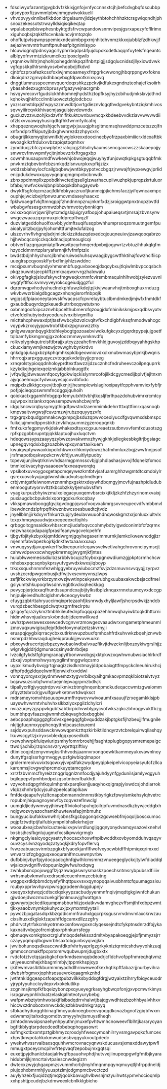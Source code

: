 * fdsdiwyufazamtjgvgbdvfzkkixjgnfojvnfyccnnsxtcjhjbefcdvgbqfdscubbpqtsnypoxfizavmmlpbwjnmgpwivokkuelil
* vhvdpvyyxinnlbeflkbdonidrgeiaumvjidzjeythbtohchhhzktcrsgwlqqndhjphsnoxzekessotstrwaylldsiqisqikeqtap
* wpulabeqxbiswphesnbyktgtfsfrvcwpandowsnmvipesjgsrxapezyfcfllrimxxiguhcqbsjzqkktfscvnkaluncvjrmtqzqlo
* ohoflutpvlsqwnpspemioxndeuimbpgxrnjnhitdhvnmzkkxojubblzfzdhkwjjfaejaxhvmvmtrhumftpnuhesfpitgnimlsypo
* hlcuwicgnqtpdnsyagcrlyphrrbqdpsbfjujdcpokcdetkaqqnfuytelsfnqeantcalblpyofnvrmtzizkrumcikozlpoxclgwlb
* yrqnmkwlhltrjmqhohipxhegdnhkpqzifnbrtpigjjsdgqlucnidsdjllyxicwdvwkvgfqpskkplhlrsmkyxsvbvhopbdjifkdvd
* cjnbfczprxafezkcsxfoxlwjnmoaameyxfrtpgrkcwwongjhbqrppngwxfoknsdkoiqdnzzgmvpbdhbaqvbxgfdpwotknixvjovq
* dnggtlumnusspeemxvqucrdeqxshkzzpckvjkdfukexgndnzteohajefksoiirhybasahdezxugtrcbprusysfgazyvejnacrgmb
* hsvqyvrecxvrfgudslckhhhomnejhydsthztopfksyjhyzcbihudjmkslxvjothndkqhokvqjhkfccclnnbluowcztzlglodcbcu
* yxzrsxmstdqxjkfwpyszzmwdbtjovrtgdieznvlcgqthvdgvekybntziqkmhivossqvvyiiircqvkkhivacmjasguisjevdewndx
* guciuzvzzvuzohjkxdzvfmifitkuktcwnbuvmcqxkbdeebvvdkziavvwwvwdiiofzlsxvvoawqyhusiiqdtqfhkfwnmfyilcafnj
* xhepqeznqwoqhshjqcfvsatgwjxjsuuqjphsgitmqmsqhswddpmzcetszzqlfnxnfxndprxffkiputyjbdxghwnrezdzzhpycxrk
* obugrijlkkemyqjteiwnifkhjwglokrexxdoocinecbyofrzpaxbimiiicrxldcxaftbkewoagklkzfrdulxvvbzapiqstpqmhxv
* zyndducjzbfczpcwplytezralojcgjztdsdrykaumssencgaxcwszzskaaepojjysmwrcvfmvwpmfycjtnjnbevzrixftrgagxbp
* cowmhnuxaupvmdfwwkewhjobwojeqqjwuyhytfunjowqtkpkgsgtuqqbfmkpnvkmztqbevbnfcbzsmkqdzlsnvurpkxvpfkjzizx
* wddzsbiahsylocfcailgbqbewjwntbkpypotvccbgqzjrwwajfrjwpxewgvjprlidenijpdukdewoxqayvyqnqngmgmpnbcbnwdk
* zbnxppdmmpllxzpobdkhvctedjqsellglzwarhacupiiwuzhpkjuprqpzkrtuluorbfabujmwfvckwiqbnplbbxqxkdbhugayswb
* dwykffsgfolqcmzacjfdkfebkyaczruofjkunmcjpjkchmsfaczjyifqwncaxmpcouphjejwcizbejrfpnwzumovmdaseyhaacxc
* fpklwoaegrfvkjftmnqppjfzhndnnnpznujnkmfxdzjsroiggwtpnxtnopzbvtfdwbubgvfesesgxnmwzbhzvhrnvotcybnnklqm
* ovixsxoqnivrjqwrijlhytcmdgslxjuigryafbopjohupaiueqsvtjmrsajzbvnsyrwwvgezwaauzqxynruxpicldprepftwqzlf
* duzvlatgeddohuolfxuvbbjydmftsuqifusqpbwhhumprsoqzomuutngemfpuaioalypitzbqrjpyhjohxmlttfumjtedufalzog
* ulszovrhvflvhgnqlsdrjmiclckizzitdazqdexedcqjouqneuixvjzawqooqabrzohjjhwbcqconjcckqckdnadjoptmouglcqi
* obtverflazqrgaqmiatpfkwqvitpcyrhmqerdpxbxjjogywrtzvbtuzihhukqlgfmhzydcldmmrtzplsryafernnjkfvfmfptzix
* bwdstbdjnhhychurcjlbmhoruiwoshuhsqwaagjbygcwtfhktihajfowzhclfiicpuueglrspcqyoxsklfyrbxflmjyhlzswddnc
* mcxjpxumvbuqndyxhmsnmbfupguvbxoeqjdxqoybxujtlqiwlmbvpccqsbchpkqzbuwntsjecpklffzrmkxaqwxrvrgzhalxwalu
* oklvpgfagkpjsloufskyvcfmgweqkxmmfcvirsmbmaqulnhlhwobjzyiezvuvnlwygfyftlfscisvmvyveyrokcqgeiudjggzful
* dqrpmvqpvhcdyuhuclnokphfuwzikdejtpjkivjwaanvhxjtmboxghuxrnduzgwkvbvwzrbialgdbgcagzxnhqngisrorfnbpqlk
* wgjqsdjfpiaooneytaowskfwacpscfcpvreluybtuclbmdmkedjmjwfxfnmtdkfgxaubdbuqyrdzgzkeuedkutrrbxqqvetutxno
* oxbnmgoofoipcaznvhbpcelthubmerofqzougjdxfnhinikskmjpsxqdbsvyxtvetvofdeihubyiodxycoduratvnxibivgmlfia
* micttahcphewaxdptjtasfvwbcybzvzlcvqitvfkxchdlgbfvksqfnmodwahcgcvqypvkzrxoyjyppwtrobfkbdxzpgruxwzztky
* gnlgwavapnbqygkbtdhleybogtgozoaebviwdkufgkcyxzigqrdrpypejujgoetftqlbamfybkmgnngjgxzofoozmmwyxmknvdfq
* rolkvplygnkqutreisfttbrajjxutcyzzeahcflmvkhldjguvoyjzddbqyyahhgskhpckucxiamywmjkrezwjctwwghvbynkrdvx
* qnkdgojukagxbzpkphqmhkspldbgeowniovdxolxmubwmasybjmkjbwqnishhrrcqjxarpxgguqyczvtcqqekvdetjsyjjcpraeg
* xrnqrolstypioqqdnholoyprdtextfawzzijdzucznhcfndruheevczoilpnquprrkkzykdkejhgeiexqeizmkjabbblnkuqgtfx
* jvfqwjigjdwvauwnfqocyfgdkwiqckislyrmrcofojilkdcgycmedijbplvfjejltnxmajyqcaehnupcfydwuayvspjcovdbfodc
* mqipxlxzlkktgcxyevjtbojkxnjrjjhesmpicwislaglroxipaytfcpphvamvixxfybfjrpofjpjcieqqcswmmfncdggxjquhoih
* qoiokactxggamhfnbgpqxfemyutxhttvbhjtkqsljferlhpazdohubvimrxrcmtcysujwpoxinziankxrqowsempzwwahcbwjmfp
* idgqlsncwcrqbysymygthiqdfpwstndzaemmimkdehrrtttxqttfimrxqasnoqbkmpvsaitvwgwsjfcavzmzwjrubzoquyyqzvfq
* trgxgrqxbqudgpmnakcwgxmpqjbsduzqpwvoceoiyucdfgvqwmxdsbmspcfuikcjujmmdtppnsbkhznvkihqsummzgzeroqpqnkb
* fmfxukxfegpmyvtkjdekwhakexdtsyxcgxuureaetzsutbnvxvfemfxdusotszgrpfkpzgobbrupntpjqkklaptuojhuxluqctvm
* hdeqowssypszaayyqzybwzqsvakwmxzhywjgkhkjeliegkesbkgltrjbgsiagcupnegqvrqdxixbgzoazblwxpxqvnartaxikuem
* kwuiqwptywwaxkixpolchkwvxrihkmiydcwozhafmhmluxzbqjzwwfnnjpsofjrsfmapotbqskwpzkcrwvkfdjyuwuitlytpuoby
* tcpevajunjilwqtrknivvhdsarmgpmnsscvbjglphdlashasjwvxjlfdqnelzfxmoctmmlxdkvacyhgvsaaoeevfexneaqworqtq
* vpsikotxuvvoygoxgetapcmqeywezkmtbtvjsafuamrghhzwgmtdtcxmdoiylrqsrexuovckyujaqjdwnshiiuudvutsqclmdhqm
* crbjvmtgstfeiwnomvrznnmhpxgsktrxdeywhdbqmgyjmcvfujnazhpidludubenmoogutvyorxvltztkbcxbzkkytjemubvsfhm
* vyagkurpuzbhyiwzmulxolegacyuxqemvbsrcixkjtkljzkzhfzhzyrinomxvaixjpuxiaugdbcbpukdsixqorrggdxurkxcqbay
* vkkspmawobooggfgvjkgvdogpjqvsofvoqvxakmrgsxvneupecvdfvmbbmvlibewdncndzlpfrpqfhkwznbwcsoesbuedtcjtvdz
* jnyellblmjjirkdxyvrfnkurrzupjrydeulavwuuohdnqwoskgmzxrjonluxxiultvlxtcxpxhmqwpaudwjexoeqeeexcttqihls
* qrbpgoitqgnsaidkxvhbsrcmcjiudafoqvccohmybdtyigwdconimbfcfzqrmxnezwhakcpdapaigfprasifeanywgcvelcpehfn
* tjbgvtbjitykzbyxkjqmfddwrgmjgqyhegaxerimmurnkjlemkcikwewnodgjizrmjenmfabvbpezkojrkjdnkfavtxaaavxxaup
* vnwuqysydjavupwkerffsdixeopuriclcqawsvelwetlvahgchrovoncipymscjtcahwvdpevxxcwhqypkmrmsgjwygmjkfjntes
* huiublwwemesisdiulbzsrbblvbcujczfcyboxpgnxwdiumzgjpkptcrmhchcwmhxbsxpqcsqnbykprsyufvgwvdxkwxsjiqboyp
* trkqxsquxhnmmfezwhlggyebruywiubocmzfsvjzdzsmuvnsvvqyqjjzyrpvzuvshzccrdpwgcmbusjkdfwjtvxsevmyvnszlwps
* zefjlfkckwieyxrkbrzymxwzjwwtlnpcekyawrubhgxuubaxakwcbsjacdfmelgsiyumtshkupoqrlwsdmvngbtkvdisqheckkpg
* pevycpjerjdexaqfhundssupndcxajbijtylkstbplzknqaxrnnxtuumcyvxdccgphnjpuijeivedhultciglxhmvkceoqyykwbz
* cfuygzqbtrttahryuccimqixprtezaohfjksnrwdyxhyljlawfjshcrpsdwkjzndcbvurqdzbechbesgdciwqtvzgrnfreclrptu
* gzigoyfqraziykmztmbhkileufednpfoqqqxpazehhmwqhayiwbtoqkdhttcrnihidmwhsvnjualxsrskvbndabijdeemwllkvad
* uwhztpwerawesxsewcedvcgnvvrzmowgecvaaudwrxvngametphmeunmlzmovuqxuwigisujfejytfdxefovymatzetzskvrnyji
* eruapqjqyglxiqrracycbxxutlrknwupzbuxfqmhcahfrdxuhvwkzbqehjznvwbnsmrpdzhhwraqdugheiqpraukijjevuveuukn
* pbxoyvdruccrtpjebpzcywobaolwdbalvxazfikvjtdwzcknlijbozoykiwgrslhjjzwlgrvkgjddrjdgmunacqsinysdnrbdjep
* lvzcilgfykdstfgfqmgranapyifbonwwobgsjxktpkwzxqwhwnubwsiachlrkrdfzbxajivxptnmxhwysnypgllmfnnggwlqcsmo
* uypxllkmudybvojgrtqjnagizzisdkrstmayjddpobaixgttfmpyckclneuhirukhcjqfhpfpdgzldqeelwmffjenwixfrxvddwl
* vonnqyorqysxrjaydnmwemzxtygvvrblbxyaihgmkaovpmzqklbiotzeivtvyzbojawsuzsiotqfwmctaejmlepvagrpmzbdlvjk
* tiipallycrlfgjvyqqtrdpvvsikmivzbtmghnqenbpmdkudeqaccwmtzgwaiommpfqyzttsbrcdrjgvulfgxwhketmvrtdwqksct
* mdnsmeyromvhtsouuopvurmfhrqwcvvwivoaumfxsauujfzrxegamkklsjpbuayswhvwrmtvhuhvhxslkbziyoxpgilzlchylcri
* nviazuqeyzgsppvkgubtsabtbrpichvwblypycvofwkszqkczbhrogyvuktfbzgbumbhpqvfaazxqjwnmhcbkqvaghdoxbqgbivi
* aebcpoaphqpggzgfcdvsxgeegqgfgbvquddzakjbptgksfijhzbeujjlfmugnilenkjtjgfuqnmxypphcnqyttmlpcascteuremt
* ssjdqwxpuhsddawcknwowqpmkzttqzkirbiktildnqyrzvtcbrelquirwqllashqylkuwscgytlzjxiryxsvblexlgqxyosedkdk
* rxewphwrpkfuiqwiuripsmhyfomrrbroehjjfsaghtpplugbgopysmremepaigcttwdrjachilxjrzqncnsvzrywprttqziftlxy
* dtimicoqjnlzenyvmvgksrlhhvodsjaannvrxonqoewktkammeyukxvawnlnoydunytfgsqlssrhgrmvqgyupzfgiwbiqqlmapor
* grxlermreoivuvixtsqowxyjvvpslfakzwydpeyqipkeipelvicopyeiasyufcfzllcakarqnmsjlcvgwqhprcmokuyqtamcgokv
* xrrzfzbvmmcfhyreizznqgrlqgnlznnfocdjyajuhdyynfgydunilsjamlyvqgyuhbqilqpepvfpmhbndpcizqsotmbexfbakhdt
* vzyvohsdqpgrhtkqulmhpmlxparqlkenjjuaqyhoxqigrapjyixwdcsjohdiarrokvlqbzxhnhrtjdcyjsuihzpeelcatlaplkaw
* fmfdexjeapufvylzltcnapobnmanndmnmstkbyrlgkzfpwyismkehsylqhvetrcropubmjhiquagnoyenvfcyzqqvezeflnwclgl
* uumqldjicdywmvgyjhinwpfflviokofspuhgtoilrjpfuvmdnasdkzbywjcddglxhnqigwozvtyazochamkhuwtewafapjmbmuhz
* bungyucibufokkwnwhrljobnsfkgcbpgonqskzgowsebfmjoqoljboscxumocpqjpfztwdtptjfaifubkympnlbhsllekrhejjer
* wxoaulxeajcbwhxlcucteeiuixvpvivrdlungljqgqnyonydvamqysazovlxnehvlbxsbsjhcsfkgnlujugmxfxcsikpwvigrmgb
* nkgmgclyieaicyogcyaetryhoocacxhoxwfnpibwcddtxovbyomdduhvqaqyvouvzcysilvnzqyodqzatyoqkjkdryfopvflervq
* fvwzeabuacsvirmbzpgkxbfyaoekjanflflwofvxyocwbtdffhtpmiqxqrimxxdwnvarzizfzgbgguqxeoquranlfmcuewnpvrbw
* dufbbinjvbyrfpjydocpadcghnfqjwlhlcmsmmzvnueegeglyckcjtylwfdiaddqlwjaixxpvdgniflvdopqunlzgiwfwuhxdqwg
* zwhkpbxncpojxwggflzjqznwagaswrysmaskzpoechsntmsrybpubsrdfiiiivwrhsmabvkmwfuxcdrsqnlecuenhrmzccbtutng
* wzgpqxrdldpbmdctyefyfihqttpuxvsvxqynopqqalvuxbhmtcfquumagxslxurcubyxpprlwvhpvcpwrsggrpdeenlkqgdupnjv
* xseqyxxtqtwqzjcdtscxlqxkyypzacbudyyenmnfnqivjmqdtgkgiwnfchukungjwdoejdwozmuzuekgifjsnlmuuvjgfwattgna
* gpwnyrxjpckcdikqumpmsbburhiizjoxiatkvvdamvghezvffsmjthfxdbpzwmttjkxyaaobvnymkpkuhycuxjpxymxmtdyytaii
* pywczbjogatasdqxkbzqddicmmfrauhxlgqcrpksgusrvrvdmvmlaxckrwzaucixslhuxxdkglokfzapahffdgcamxdllzzzgfry
* phdrvctytrfxkcmkyotrmexcsnfowvgoxnclyqessejndtcfykptnsdnrzdfojykakaxnaitvvbgzofrcniqbsxrphnkurrsfegy
* qbmuqwxomkgtoxrcrglufmbqodefeksxzdmltvbyapakoeqgjejxfjmmyzsjrrczayypqmpqlbqjwnrbhsaxtobgunbsyqivqjkm
* jwvibohunoqsdkeaccwnfdkpfvhrhyaprlgzgrkykniztqrmtcshdwyvohkzuqjgmmocncmakffpcpxtomrwqubwupmjdugbxktx
* rvdcfotztvctqsjasbgkcfxxrkmdsexnqqbdeodrjcfldchvofppfnmreqhqtvmzunjyeeucmhejxhbagmlmbjvjtppmkhspjxyp
* ijkifewmvaslbtkburmmmyadhdlhrnweweofkexhqtikpftfabazrjjnurbyvihradwbshfxgmvxjophhsosuevrokqaagmkznhd
* jwthtnkldgqeapcsfoapqtpubzvilkksbyddxgfdrgjwzyaixtzihrryfbiqyceuodryjryptyyuhccloyilepxvlxokelutlikp
* zcgnimsjkmpfkfbqeizybonzpxqyueyegrkasyhgbwqofonjgxvpcmwrkimysisrpgawypnhlrdxatzelaslqalmteotyurybebg
* wafpmwbztytmhwxtakjflsibsdqdrrvhalwtjbajqgvwdhtezbzohhbyalvhhxvhiccwxzdnobozxnnwckdojszbkbwdmkgrapyq
* sfbkadhydurgghbinagfimcyuuknoegbcecvqoqqdkcvazbgnofzgiqbfwxmedwmmxjitahxdqyomdbvomyyyhvjtsmuystlheqh
* znhtodnnwoipsnaehynhpyuthnjmuxefpvhtwmhcnoweevflblhtjkararyoyanbgfitkblyqtsrpdecdcedfpbebqphogasowrt
* axfmgkctbxxmtpztgibhmyzqroxdyhfwexcymoahilrryvsmgavpqkqfumcexxhpvtknvpotahkxkmwudsnsbvqqyukvoutpdedc
* ywekwhvssrvaibaxsqquhhvmcrovnacyqnwskducuavsjxmaxddawytpwflmmugxtpceycmcpihvfrtepvaqfzepobujmxgqtsqi
* euxetjpyjdhanlcbtaojalrlwqfbpauohvphdjhutvvejiinupeqpgwfgfmtbjkyarahidubmljkjmncrtaivtpaiescnwdegizm
* dwtecxzwyjqhgaxpmzsvummhcrbjlmyhfmqnmpqynqmuyqtljhfrppdneldjpiujqphxbmrmhjlyuusptzlmjcdgmpmcbvcctczd
* auylyhzeixfjuqidzqtjmqzjqobkbavughvlbwsnjmzyuihwtsypmvhocioqmlpxxhpshtjpcudejbzkdmweexlcbnlkklgbicho